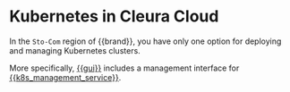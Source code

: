 # Kubernetes in Cleura Cloud

In the `Sto-Com` region of {{brand}}, you have only one option for deploying and managing Kubernetes clusters.

More specifically, [{{gui}}](https://{{gui_domain}}) includes a management interface for [{{k8s_management_service}}](gardener/index.md).
